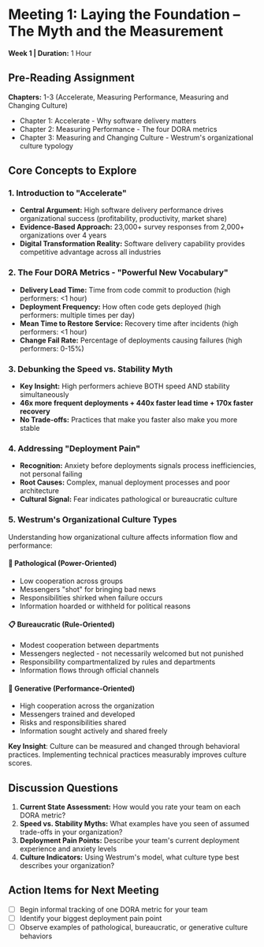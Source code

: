 # Meeting 1: Laying the Foundation – The Myth and the Measurement

**Week 1 | Duration:** 1 Hour

## Pre-Reading Assignment

**Chapters:** 1-3 (Accelerate, Measuring Performance, Measuring and Changing Culture)

- Chapter 1: Accelerate - Why software delivery matters
- Chapter 2: Measuring Performance - The four DORA metrics
- Chapter 3: Measuring and Changing Culture - Westrum's organizational culture typology

## Core Concepts to Explore

### 1. Introduction to "Accelerate"

- **Central Argument:** High software delivery performance drives organizational success (profitability, productivity, market share)
- **Evidence-Based Approach:** 23,000+ survey responses from 2,000+ organizations over 4 years
- **Digital Transformation Reality:** Software delivery capability provides competitive advantage across all industries

### 2. The Four DORA Metrics - "Powerful New Vocabulary"

- **Delivery Lead Time:** Time from code commit to production (high performers: <1 hour)
- **Deployment Frequency:** How often code gets deployed (high performers: multiple times per day)
- **Mean Time to Restore Service:** Recovery time after incidents (high performers: <1 hour)
- **Change Fail Rate:** Percentage of deployments causing failures (high performers: 0-15%)

### 3. Debunking the Speed vs. Stability Myth

- **Key Insight:** High performers achieve BOTH speed AND stability simultaneously
- **46x more frequent deployments + 440x faster lead time + 170x faster recovery**
- **No Trade-offs:** Practices that make you faster also make you more stable

### 4. Addressing "Deployment Pain"

- **Recognition:** Anxiety before deployments signals process inefficiencies, not personal failing
- **Root Causes:** Complex, manual deployment processes and poor architecture
- **Cultural Signal:** Fear indicates pathological or bureaucratic culture

### 5. Westrum's Organizational Culture Types

Understanding how organizational culture affects information flow and performance:

#### 🚨 Pathological (Power-Oriented)
- Low cooperation across groups
- Messengers "shot" for bringing bad news  
- Responsibilities shirked when failure occurs
- Information hoarded or withheld for political reasons

#### 📋 Bureaucratic (Rule-Oriented)
- Modest cooperation between departments
- Messengers neglected - not necessarily welcomed but not punished
- Responsibility compartmentalized by rules and departments
- Information flows through official channels

#### 🚀 Generative (Performance-Oriented)  
- High cooperation across the organization
- Messengers trained and developed
- Risks and responsibilities shared
- Information sought actively and shared freely

**Key Insight**: Culture can be measured and changed through behavioral practices. Implementing technical practices measurably improves culture scores.

## Discussion Questions

1. **Current State Assessment:** How would you rate your team on each DORA metric?
2. **Speed vs. Stability Myths:** What examples have you seen of assumed trade-offs in your organization?
3. **Deployment Pain Points:** Describe your team's current deployment experience and anxiety levels
4. **Culture Indicators:** Using Westrum's model, what culture type best describes your organization?

## Action Items for Next Meeting

- [ ] Begin informal tracking of one DORA metric for your team
- [ ] Identify your biggest deployment pain point
- [ ] Observe examples of pathological, bureaucratic, or generative culture behaviors
